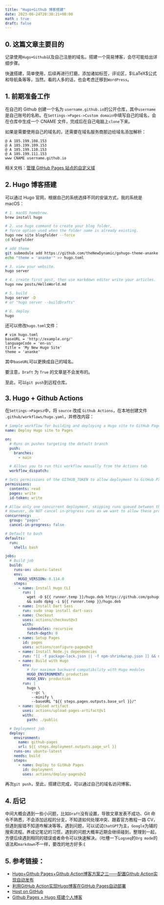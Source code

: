 ```yaml
---
title: "Hugo+Github 博客搭建"
date: 2023-06-24T20:30:21+08:00
math : true
draft: false
---
```


## 0. 这篇文章主要目的

记录使用`Hugo+Github`以及自己注册的域名，搭建一个简易博客，会尽可能给出详细步骤。

快速搭建，简单使用，后续再进行打磨，添加诸如标签，评论区，$\LaTeX$公式和导航条等等，当然，看的人多的话，也会考虑迁移到`WordPress`。

## 1. 前期准备工作

在自己的 Github 创建一个名为 `username.github.io`的公开仓库，其中`username`是自己账号的名称。在`Settings->Pages->Custom domain`中填写自己的域名，会在仓库中生成一个 CNAME 文件，完成后在自己电脑上`clone`下来。

如果是需要使用自己的域名的，还需要在域名服务商那边给域名添加解析：

```text
@ A 185.199.108.153
@ A 185.199.109.153
@ A 185.199.110.153
@ A 185.199.111.153
www CNAME username.github.io
```

相关文档：[管理 GitHub Pages 站点的自定义域](https://docs.github.com/zh/pages/configuring-a-custom-domain-for-your-github-pages-site/managing-a-custom-domain-for-your-github-pages-site)

## 2. Hugo 博客搭建

可以通过 Hugo 官网，根据自己的系统选择不同的安装方式，我的系统是 macOS：

```bash
# 1. macOS homebrew.
brew install hugo

# 2. use hugo command to create your blog folder,
# force option used when the folder name is already existing.
hugo new site blogfolder --force
cd blogfolder

# add theme
git submodule add https://github.com/theNewDynamic/gohugo-theme-ananke themes/ananke
echo "theme = 'ananke'" >> hugo.toml

# 3. view your website.
hugo server

# 4. create first post, then use markdown editor write your articles.
hugo new posts/HelloWorld.md

# 5. build
hugo server -D
# or "hugo server --buildDrafts"

# 6. deploy
hugo
```

还可以修改`hugo.toml`文件：

```text
# vim hugo.toml
baseURL = 'http://example.org/'
languageCode = 'en-us'
title = 'My New Hugo Site'
theme = 'ananke'
```

其中`baseURL`可以更换成自己的域名。

要注意，`Draft` 为 `True` 的文章是不会发布的。

至此，可以`git push`到远程仓库。

## 3. Hugo + Github Actions

在`Settings->Pagesz`中，将 `source` 改成 `Github Actions`，在本地创建文件 `.github/workflows/hugo.yaml`，并修改内容：

```yaml
# Sample workflow for building and deploying a Hugo site to GitHub Pages
name: Deploy Hugo site to Pages

on:
  # Runs on pushes targeting the default branch
  push:
    branches:
      - main

  # Allows you to run this workflow manually from the Actions tab
  workflow_dispatch:

# Sets permissions of the GITHUB_TOKEN to allow deployment to GitHub Pages
permissions:
  contents: read
  pages: write
  id-token: write

# Allow only one concurrent deployment, skipping runs queued between the run in-progress and latest queued.
# However, do NOT cancel in-progress runs as we want to allow these production deployments to complete.
concurrency:
  group: "pages"
  cancel-in-progress: false

# Default to bash
defaults:
  run:
    shell: bash

jobs:
  # Build job
  build:
    runs-on: ubuntu-latest
    env:
      HUGO_VERSION: 0.114.0
    steps:
      - name: Install Hugo CLI
        run: |
          wget -O ${{ runner.temp }}/hugo.deb https://github.com/gohugoio/hugo/releases/download/v${HUGO_VERSION}/hugo_extended_${HUGO_VERSION}_linux-amd64.deb \
          && sudo dpkg -i ${{ runner.temp }}/hugo.deb          
      - name: Install Dart Sass
        run: sudo snap install dart-sass
      - name: Checkout
        uses: actions/checkout@v3
        with:
          submodules: recursive
          fetch-depth: 0
      - name: Setup Pages
        id: pages
        uses: actions/configure-pages@v3
      - name: Install Node.js dependencies
        run: "[[ -f package-lock.json || -f npm-shrinkwrap.json ]] && npm ci || true"
      - name: Build with Hugo
        env:
          # For maximum backward compatibility with Hugo modules
          HUGO_ENVIRONMENT: production
          HUGO_ENV: production
        run: |
          hugo \
            --gc \
            --minify \
            --baseURL "${{ steps.pages.outputs.base_url }}/"          
      - name: Upload artifact
        uses: actions/upload-pages-artifact@v1
        with:
          path: ./public

  # Deployment job
  deploy:
    environment:
      name: github-pages
      url: ${{ steps.deployment.outputs.page_url }}
    runs-on: ubuntu-latest
    needs: build
    steps:
      - name: Deploy to GitHub Pages
        id: deployment
        uses: actions/deploy-pages@v2
```

再次`git push`，至此，搭建已完成，可以通过自己的域名访问博客。

## 4. 后记

中间大概会遇到一些小问题，比如`Draft`没有设置，导致文章发表不成功、Git 命令不熟悉，不会添加远程的分支，不知道如何处理冲突、跟着官方教程一路 CV，但遇到报错不知道咋解决等等。遇到问题，可以试试`ChatGPT`为主，`Google`为辅的搜索流程。养成记笔记的习惯，遇到的问题大概率近期会继续碰到，整理到一起，方便后续遇到相同的错误或者命令可以快速解决。（吐槽一下`Logseq`的`Org mode`的语法和`markdown`不一样，要改的地方好多:(

## 5. 参考链接：

- [Hugo+Github Pages+Github Action博客方案之三——配置Github Action实现自动发布](https://zhuanlan.zhihu.com/p/568764664)
- [利用GitHub Action实现Hugo博客在GitHub Pages自动部署](https://lucumt.info/post/hugo/using-github-action-to-auto-build-deploy )
- [Host on GitHub](https://gohugo.io/hosting-and-deployment/hosting-on-github )
- [Github Pages + Hugo 搭建个人博客](https://zz2summer.github.io/github-pages-hugo-%E6%90%AD%E5%BB%BA%E4%B8%AA%E4%BA%BA%E5%8D%9A%E5%AE%A2/#%E4%BA%94%E6%96%B0%E5%BB%BA%E6%96%87%E7%AB%A0)

 
